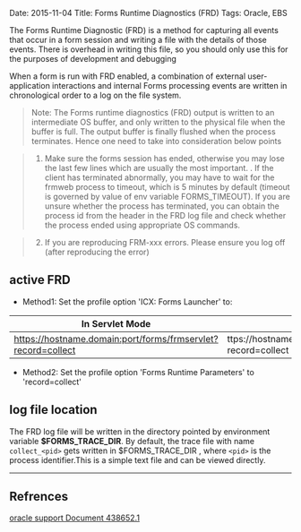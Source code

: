 Date: 2015-11-04
Title: Forms Runtime Diagnostics (FRD) 
Tags: Oracle, EBS



The Forms Runtime Diagnostic (FRD) is a method for capturing all events that occur in a form session and writing a file with the details of those events. There is overhead in writing this file, so you should only use this for the purposes of development and debugging

When a form is run with FRD enabled, a combination of external user-application interactions and internal Forms processing events are written in chronological order to a log on the file system.

> Note: The Forms runtime diagnostics (FRD)  output is written to an intermediate OS buffer, and only written to the physical file when the buffer is full. The output buffer is finally flushed when the process terminates. Hence one need to take into consideration below points 

> 1. Make sure the forms session has ended, otherwise you may lose the last few lines which are usually the most important. . If the client has terminated abnormally, you may have to wait for the frmweb process to timeout, which is 5 minutes by default (timeout is governed by value of env variable FORMS_TIMEOUT). If you are unsure whether the process has terminated, you can obtain the process id from the header in the FRD log file and check whether the process ended using appropriate OS commands. 

> 2. If you are reproducing FRM-xxx errors. Please ensure you log off (after reproducing the error)



## active FRD

- Method1: Set the profile option 'ICX: Forms Launcher' to:

|In Servlet Mode | Socket Mode
|----------------|-------------------
|https://hostname.domain:port/forms/frmservlet?record=collect |ttps://hostname.domain:port/OA_HTML/frmservlet?record=collect



- Method2: Set the profile option 'Forms Runtime Parameters' to 'record=collect'



## log file location
The FRD log file will be written  in the directory pointed by environment variable **$FORMS_TRACE_DIR**. By default, the trace file with name `collect_<pid>` gets written in $FORMS_TRACE_DIR , where `<pid>` is the process identifier.This is a simple text file and can be viewed directly.


- - -
## Refrences


[oracle support Document 438652.1](https://support.oracle.com/epmos/faces/DocumentDisplay?parent=DOCUMENT&sourceId=1238633.1&id=438652.1&_adf.ctrl-state=hfqxo0l92_53&_afrLoop=345047785108442#Option_1_frd)
